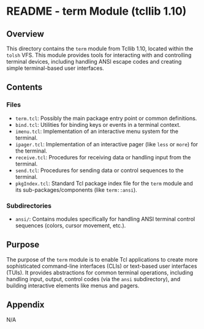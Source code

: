 # README - term Module (tcllib 1.10)

## Overview

This directory contains the `term` module from Tcllib 1.10, located within the `tolsh` VFS. This module provides tools for interacting with and controlling terminal devices, including handling ANSI escape codes and creating simple terminal-based user interfaces.

## Contents

### Files

- `term.tcl`: Possibly the main package entry point or common definitions.
- `bind.tcl`: Utilities for binding keys or events in a terminal context.
- `imenu.tcl`: Implementation of an interactive menu system for the terminal.
- `ipager.tcl`: Implementation of an interactive pager (like `less` or `more`) for the terminal.
- `receive.tcl`: Procedures for receiving data or handling input from the terminal.
- `send.tcl`: Procedures for sending data or control sequences to the terminal.
- `pkgIndex.tcl`: Standard Tcl package index file for the `term` module and its sub-packages/components (like `term::ansi`).

### Subdirectories

- `ansi/`: Contains modules specifically for handling ANSI terminal control sequences (colors, cursor movement, etc.).

## Purpose

The purpose of the `term` module is to enable Tcl applications to create more sophisticated command-line interfaces (CLIs) or text-based user interfaces (TUIs). It provides abstractions for common terminal operations, including handling input, output, control codes (via the `ansi` subdirectory), and building interactive elements like menus and pagers.

## Appendix

N/A 
